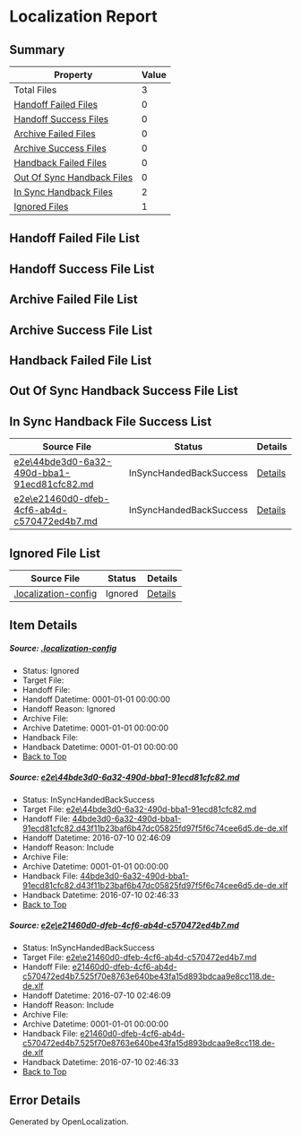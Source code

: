 # <a name='report-top'></a> Localization Report

## Summary
 Property | Value 
 -------- | ----- 
 Total Files | 3
[ Handoff Failed Files ](#handoff-failed-list)| 0
[ Handoff Success Files ](#handoff-success-list)| 0
[ Archive Failed Files ](#archive-failed-list)| 0
[ Archive Success Files ](#archive-success-list)| 0
[ Handback Failed Files ](#handback-failed-list)| 0
[ Out Of Sync Handback Files ](#outofsync-handback-success-list)| 0
[ In Sync Handback Files ](#insync-handback-success-list)| 2
[ Ignored Files ](#ignored-list)| 1

## <a name='handoff-failed-list'></a> Handoff Failed File List

## <a name='handoff-success-list'></a> Handoff Success File List

## <a name='archive-failed-list'></a> Archive Failed File List

## <a name='archive-success-list'></a> Archive Success File List

## <a name='handback-failed-list'></a> Handback Failed File List

## <a name='outofsync-handback-success-list'></a> Out Of Sync Handback Success File List

## <a name='insync-handback-success-list'></a> In Sync Handback File Success List
 Source File | Status | Details 
 ----------- | ------ | ------- 
 [e2e\44bde3d0-6a32-490d-bba1-91ecd81cfc82.md](https://github.com/OpenLocalizationTestOrg/oltest/blob/598d02134e553c7d9a47f5ce48d3331d43c5427e/e2e/44bde3d0-6a32-490d-bba1-91ecd81cfc82.md) | InSyncHandedBackSuccess | [Details](#e605d6ddd6a88f1a880f6583265c0944d36dc22b1)
 [e2e\e21460d0-dfeb-4cf6-ab4d-c570472ed4b7.md](https://github.com/OpenLocalizationTestOrg/oltest/blob/598d02134e553c7d9a47f5ce48d3331d43c5427e/e2e/e21460d0-dfeb-4cf6-ab4d-c570472ed4b7.md) | InSyncHandedBackSuccess | [Details](#c702be560bf5d7e5a9983abc565d86ffef25da9d2)

## <a name='ignored-list'></a> Ignored File List
 Source File | Status | Details 
 ----------- | ------ | ------- 
 [.localization-config](https://github.com/OpenLocalizationTestOrg/oltest/blob/598d02134e553c7d9a47f5ce48d3331d43c5427e/.localization-config) | Ignored | [Details](#3d4f252ac210baf56311d7e97dcc2db10974dbd20)

## Item Details
##### <a name='3d4f252ac210baf56311d7e97dcc2db10974dbd20'></a> Source: [.localization-config](https://github.com/OpenLocalizationTestOrg/oltest/blob/598d02134e553c7d9a47f5ce48d3331d43c5427e/.localization-config)
* Status: Ignored
* Target File: 
* Handoff File: 
* Handoff Datetime: 0001-01-01 00:00:00
* Handoff Reason: Ignored
* Archive File: 
* Archive Datetime: 0001-01-01 00:00:00
* Handback File: 
* Handback Datetime: 0001-01-01 00:00:00
* [Back to Top](#report-top)

##### <a name='e605d6ddd6a88f1a880f6583265c0944d36dc22b1'></a> Source: [e2e\44bde3d0-6a32-490d-bba1-91ecd81cfc82.md](https://github.com/OpenLocalizationTestOrg/oltest/blob/598d02134e553c7d9a47f5ce48d3331d43c5427e/e2e/44bde3d0-6a32-490d-bba1-91ecd81cfc82.md)
* Status: InSyncHandedBackSuccess
* Target File: [e2e\44bde3d0-6a32-490d-bba1-91ecd81cfc82.md](https://github.com/OpenLocalizationTestOrg/oltest-dede-fly/blob/bac4387e17b314848a54994264630ba3b077cf6c/e2e/44bde3d0-6a32-490d-bba1-91ecd81cfc82.md)
* Handoff File: [44bde3d0-6a32-490d-bba1-91ecd81cfc82.d43f11b23baf6b47dc05825fd97f5f6c74cee6d5.de-de.xlf](https://github.com/OpenLocalizationTestOrg/olhandoff-e2e/blob/42206cfae9c268e85100f383b60e11ff6cffeb24/ol-handoff/OpenLocalizationTestOrg/oltest-dede-fly/ci/ht/44bde3d0-6a32-490d-bba1-91ecd81cfc82.d43f11b23baf6b47dc05825fd97f5f6c74cee6d5.de-de.xlf)
* Handoff Datetime: 2016-07-10 02:46:09
* Handoff Reason: Include
* Archive File: 
* Archive Datetime: 0001-01-01 00:00:00
* Handback File: [44bde3d0-6a32-490d-bba1-91ecd81cfc82.d43f11b23baf6b47dc05825fd97f5f6c74cee6d5.de-de.xlf](https://github.com/OpenLocalizationTestOrg/olhandback-e2e/blob/95c360711d7f4c9b698b8eb8ad0a7262a1d9d9b5/ol-handback/OpenLocalizationTestOrg/oltest-dede-fly/ci/ht/44bde3d0-6a32-490d-bba1-91ecd81cfc82.d43f11b23baf6b47dc05825fd97f5f6c74cee6d5.de-de.xlf)
* Handback Datetime: 2016-07-10 02:46:33
* [Back to Top](#report-top)

##### <a name='c702be560bf5d7e5a9983abc565d86ffef25da9d2'></a> Source: [e2e\e21460d0-dfeb-4cf6-ab4d-c570472ed4b7.md](https://github.com/OpenLocalizationTestOrg/oltest/blob/598d02134e553c7d9a47f5ce48d3331d43c5427e/e2e/e21460d0-dfeb-4cf6-ab4d-c570472ed4b7.md)
* Status: InSyncHandedBackSuccess
* Target File: [e2e\e21460d0-dfeb-4cf6-ab4d-c570472ed4b7.md](https://github.com/OpenLocalizationTestOrg/oltest-dede-fly/blob/bac4387e17b314848a54994264630ba3b077cf6c/e2e/e21460d0-dfeb-4cf6-ab4d-c570472ed4b7.md)
* Handoff File: [e21460d0-dfeb-4cf6-ab4d-c570472ed4b7.525f70e8763e640be43fa15d893bdcaa9e8cc118.de-de.xlf](https://github.com/OpenLocalizationTestOrg/olhandoff-e2e/blob/42206cfae9c268e85100f383b60e11ff6cffeb24/ol-handoff/OpenLocalizationTestOrg/oltest-dede-fly/ci/ht/e21460d0-dfeb-4cf6-ab4d-c570472ed4b7.525f70e8763e640be43fa15d893bdcaa9e8cc118.de-de.xlf)
* Handoff Datetime: 2016-07-10 02:46:09
* Handoff Reason: Include
* Archive File: 
* Archive Datetime: 0001-01-01 00:00:00
* Handback File: [e21460d0-dfeb-4cf6-ab4d-c570472ed4b7.525f70e8763e640be43fa15d893bdcaa9e8cc118.de-de.xlf](https://github.com/OpenLocalizationTestOrg/olhandback-e2e/blob/95c360711d7f4c9b698b8eb8ad0a7262a1d9d9b5/ol-handback/OpenLocalizationTestOrg/oltest-dede-fly/ci/ht/e21460d0-dfeb-4cf6-ab4d-c570472ed4b7.525f70e8763e640be43fa15d893bdcaa9e8cc118.de-de.xlf)
* Handback Datetime: 2016-07-10 02:46:33
* [Back to Top](#report-top)


## Error Details

Generated by OpenLocalization.
